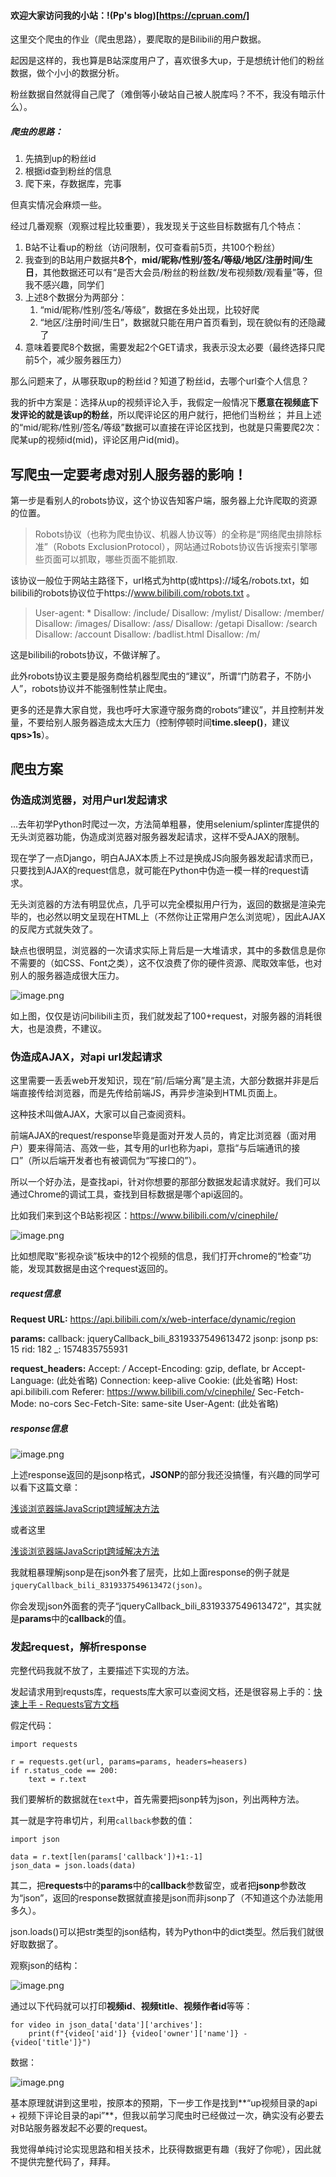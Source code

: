 #### 欢迎大家访问我的小站：!(Pp's blog)[https://cpruan.com/]


这里交个爬虫的作业（爬虫思路），要爬取的是Bilibili的用户数据。

起因是这样的，我也算是B站深度用户了，喜欢很多大up，于是想统计他们的粉丝数据，做个小小的数据分析。

粉丝数据自然就得自己爬了（难倒等小破站自己被人脱库吗？不不，我没有暗示什么）。

##### 爬虫的思路：

1. 先搞到up的粉丝id
2. 根据id查到粉丝的信息
3. 爬下来，存数据库，完事

但真实情况会麻烦一些。

经过几番观察（观察过程比较重要），我发现关于这些目标数据有几个特点：

1. B站不让看up的粉丝（访问限制，仅可查看前5页，共100个粉丝）
2. 我查到的B站用户数据共**8个**，**mid/昵称/性别/签名/等级/地区/注册时间/生日**，其他数据还可以有“是否大会员/粉丝的粉丝数/发布视频数/观看量”等，但我不感兴趣，同学们
3. 上述8个数据分为两部分：
	1. “mid/昵称/性别/签名/等级”，数据在多处出现，比较好爬
	2. “地区/注册时间/生日”，数据就只能在用户首页看到，现在貌似有的还隐藏了
4. 意味着要爬8个数据，需要发起2个GET请求，我表示没太必要（最终选择只爬前5个，减少服务器压力）

那么问题来了，从哪获取up的粉丝id？知道了粉丝id，去哪个url查个人信息？

我的折中方案是：选择从up的视频评论入手，我假定一般情况下**愿意在视频底下发评论的就是该up的粉丝**，所以爬评论区的用户就行，把他们当粉丝；
并且上述的“mid/昵称/性别/签名/等级”数据可以直接在评论区找到，也就是只需要爬2次：爬某up的视频id(mid)，评论区用户id(mid)。

## 写爬虫一定要考虑对别人服务器的影响！

第一步是看别人的robots协议，这个协议告知客户端，服务器上允许爬取的资源的位置。

> Robots协议（也称为爬虫协议、机器人协议等）的全称是“网络爬虫排除标准”（Robots ExclusionProtocol），网站通过Robots协议告诉搜索引擎哪些页面可以抓取，哪些页面不能抓取.

该协议一般位于网站主路径下，url格式为http(或https)://域名/robots.txt，如bilibili的robots协议位于https://www.bilibili.com/robots.txt 。

> User-agent: *
Disallow: /include/
Disallow: /mylist/
Disallow: /member/
Disallow: /images/
Disallow: /ass/
Disallow: /getapi
Disallow: /search
Disallow: /account
Disallow: /badlist.html
Disallow: /m/

这是bilibili的robots协议，不做详解了。

此外robots协议主要是服务商给机器型爬虫的“建议”，所谓“门防君子，不防小人”，robots协议并不能强制性禁止爬虫。

更多的还是靠大家自觉，我也呼吁大家遵守服务商的robots“建议”，并且控制并发量，不要给别人服务器造成太大压力（控制停顿时间**time.sleep()**，建议**qps>1s**）。

## 爬虫方案

### 伪造成浏览器，对用户url发起请求

...去年初学Python时爬过一次，方法简单粗暴，使用selenium/splinter库提供的无头浏览器功能，伪造成浏览器对服务器发起请求，这样不受AJAX的限制。

现在学了一点Django，明白AJAX本质上不过是换成JS向服务器发起请求而已，只要找到AJAX的request信息，就可能在Python中伪造一模一样的request请求。

无头浏览器的方法有明显优点，几乎可以完全模拟用户行为，返回的数据是渲染完毕的，也必然以明文呈现在HTML上（不然你让正常用户怎么浏览呢），因此AJAX的反爬方式就失效了。

缺点也很明显，浏览器的一次请求实际上背后是一大堆请求，其中的多数信息是你不需要的（如CSS、Font之类），这不仅浪费了你的硬件资源、爬取效率低，也对别人的服务器造成很大压力。

![image.png](https://i.loli.net/2019/11/27/eSZaCQUqnON9Y3c.png)

如上图，仅仅是访问bilibili主页，我们就发起了100+request，对服务器的消耗很大，也是浪费，不建议。

### 伪造成AJAX，对api url发起请求

这里需要一丢丢web开发知识，现在“前/后端分离”是主流，大部分数据并非是后端直接传给浏览器，而是先传给前端JS，再异步渲染到HTML页面上。

这种技术叫做AJAX，大家可以自己查阅资料。

前端AJAX的request/response毕竟是面对开发人员的，肯定比浏览器（面对用户）要来得简洁、高效一些，其专用的url也称为api，意指“与后端通讯的接口”（所以后端开发者也有被调侃为“写接口的”）。

所以一个好办法，是查找api，针对你想要的那部分数据发起请求就好。我们可以通过Chrome的调试工具，查找到目标数据是哪个api返回的。

比如我们来到这个B站影视区：https://www.bilibili.com/v/cinephile/

![image.png](https://i.loli.net/2019/11/27/W9JtXDya2zHK5kf.png)

比如想爬取“影视杂谈”板块中的12个视频的信息，我们打开chrome的“检查”功能，发现其数据是由这个request返回的。

##### request信息

**Request URL:**
https://api.bilibili.com/x/web-interface/dynamic/region

**params:**
	callback: jqueryCallback_bili_8319337549613472
	jsonp: jsonp
	ps: 15
	rid: 182
	_: 1574835755931

**request_headers:**
	Accept: */*
	Accept-Encoding: gzip, deflate, br
	Accept-Language: (此处省略)
	Connection: keep-alive
	Cookie: (此处省略)
	Host: api.bilibili.com
	Referer: https://www.bilibili.com/v/cinephile/
	Sec-Fetch-Mode: no-cors
	Sec-Fetch-Site: same-site
	User-Agent: (此处省略)

##### response信息

![image.png](https://i.loli.net/2019/11/27/cztG2QXZN4avbdW.png)

上述response返回的是jsonp格式，**JSONP**的部分我还没搞懂，有兴趣的同学可以看下这篇文章：

[浅谈浏览器端JavaScript跨域解决方法](http://blog.rccoder.net/javascript/2016/03/01/javascript-cross-domain.html "浅谈浏览器端JavaScript跨域解决方法")

或者这里

[浅谈浏览器端JavaScript跨域解决方法](https://github.com/rccoder/blog/issues/5 "浅谈浏览器端JavaScript跨域解决方法")

我就粗暴理解jsonp是在json外套了层壳，比如上面response的例子就是`jqueryCallback_bili_8319337549613472(json)`。

你会发现json外面套的壳子“jqueryCallback_bili_8319337549613472”，其实就是**params**中的**callback**的值。

### 发起request，解析response

完整代码我就不放了，主要描述下实现的方法。

发起请求用到requsts库，requests库大家可以查阅文档，还是很容易上手的：[快速上手 - Requests官方文档](https://cn.python-requests.org/zh_CN/latest/user/quickstart.html "快速上手 - Requests官方文档")

假定代码：

```
import requests

r = requests.get(url, params=params, headers=heasers)
if r.status_code == 200:
    text = r.text
```

我们要解析的数据就在`text`中，首先需要把jsonp转为json，列出两种方法。

其一就是字符串切片，利用`callback`参数的值：

```
import json

data = r.text[len(params['callback'])+1:-1]
json_data = json.loads(data)
```

其二，把**requests**中的**params**中的**callback**参数留空，或者把**jsonp**参数改为“json”，返回的response数据就直接是json而非jsonp了（不知道这个办法能用多久）。

json.loads()可以把str类型的json结构，转为Python中的dict类型。然后我们就很好取数据了。

观察json的结构：

![image.png](https://i.loli.net/2019/11/27/LtVkwOR8Az1q49j.png)

通过以下代码就可以打印**视频id**、**视频title**、**视频作者id**等等：

```
for video in json_data['data']['archives']:
    print(f"{video['aid']} {video['owner']['name']} - {video['title']}")
```

数据：

![image.png](https://i.loli.net/2019/11/27/5qILr8WuPUVH2XT.png)

基本原理就讲到这里啦，按原本的预期，下一步工作是找到**“up视频目录的api + 视频下评论目录的api”**，但我以前学习爬虫时已经做过一次，确实没有必要去对B站服务器发起不必要的request。

我觉得单纯讨论实现思路和相关技术，比获得数据更有趣（我好了你呢），因此就不提供完整代码了，拜拜。


